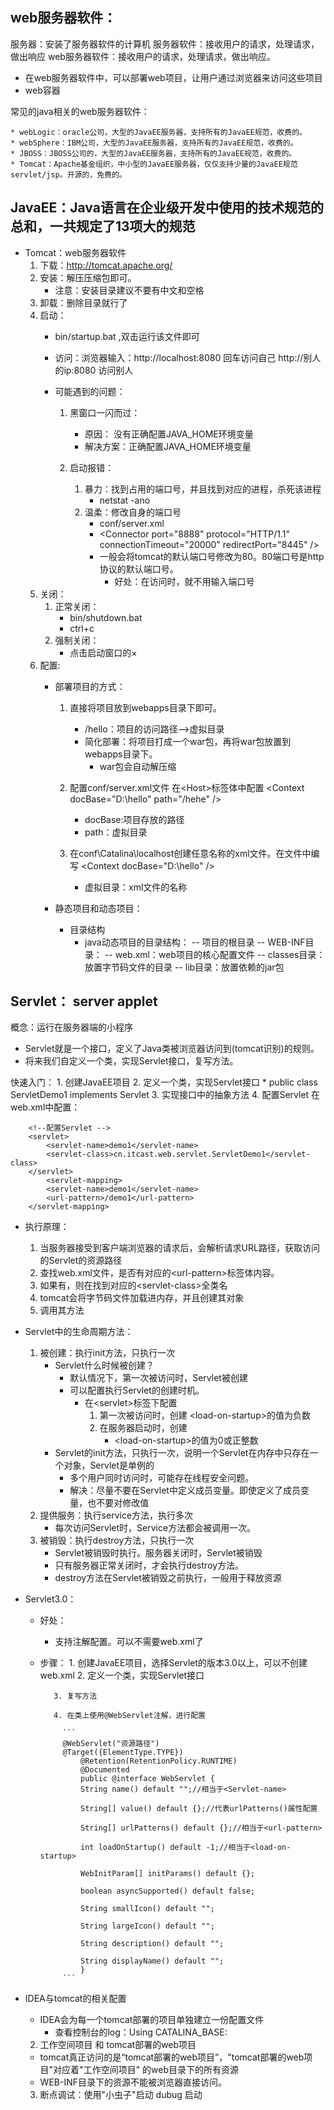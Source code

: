 ## web服务器软件：

服务器：安装了服务器软件的计算机
服务器软件：接收用户的请求，处理请求，做出响应
web服务器软件：接收用户的请求，处理请求，做出响应。

* 在web服务器软件中，可以部署web项目，让用户通过浏览器来访问这些项目
* web容器

常见的java相关的web服务器软件：

	* webLogic：oracle公司，大型的JavaEE服务器，支持所有的JavaEE规范，收费的。
	* webSphere：IBM公司，大型的JavaEE服务器，支持所有的JavaEE规范，收费的。
	* JBOSS：JBOSS公司的，大型的JavaEE服务器，支持所有的JavaEE规范，收费的。
	* Tomcat：Apache基金组织，中小型的JavaEE服务器，仅仅支持少量的JavaEE规范servlet/jsp。开源的，免费的。

## JavaEE：Java语言在企业级开发中使用的技术规范的总和，一共规定了13项大的规范

* Tomcat：web服务器软件
	1. 下载：http://tomcat.apache.org/
	2. 安装：解压压缩包即可。
		* 注意：安装目录建议不要有中文和空格
	3. 卸载：删除目录就行了
	4. 启动：
		* bin/startup.bat ,双击运行该文件即可
		* 访问：浏览器输入：http://localhost:8080 回车访问自己
						  http://别人的ip:8080 访问别人
		
		* 可能遇到的问题：
			1. 黑窗口一闪而过：
				* 原因： 没有正确配置JAVA_HOME环境变量
				* 解决方案：正确配置JAVA_HOME环境变量

			2. 启动报错：
				1. 暴力：找到占用的端口号，并且找到对应的进程，杀死该进程
					* netstat -ano
				2. 温柔：修改自身的端口号
					* conf/server.xml
					* \<Connector port="8888" protocol="HTTP/1.1"
		               connectionTimeout="20000"
		               redirectPort="8445" />
					* 一般会将tomcat的默认端口号修改为80。80端口号是http协议的默认端口号。
						* 好处：在访问时，就不用输入端口号
	5. 关闭：
		1. 正常关闭：
			* bin/shutdown.bat
			* ctrl+c
		2. 强制关闭：
			* 点击启动窗口的×
	6. 配置:
		* 部署项目的方式：
			1. 直接将项目放到webapps目录下即可。
				* /hello：项目的访问路径-->虚拟目录
				* 简化部署：将项目打成一个war包，再将war包放置到webapps目录下。
					* war包会自动解压缩

			2. 配置conf/server.xml文件
				在\<Host>标签体中配置
				\<Context docBase="D:\hello" path="/hehe" />
				* docBase:项目存放的路径
				* path：虚拟目录

			3. 在conf\Catalina\localhost创建任意名称的xml文件。在文件中编写
				\<Context docBase="D:\hello" />
				* 虚拟目录：xml文件的名称
		
		* 静态项目和动态项目：
			* 目录结构
				* java动态项目的目录结构：
					-- 项目的根目录
						-- WEB-INF目录：
							-- web.xml：web项目的核心配置文件
							-- classes目录：放置字节码文件的目录
							-- lib目录：放置依赖的jar包

## Servlet：  server applet

概念：运行在服务器端的小程序

* Servlet就是一个接口，定义了Java类被浏览器访问到(tomcat识别)的规则。
* 将来我们自定义一个类，实现Servlet接口，复写方法。

快速入门：
	1. 创建JavaEE项目
	2. 定义一个类，实现Servlet接口
		* public class ServletDemo1 implements Servlet
	3. 实现接口中的抽象方法
	4. 配置Servlet
		 在web.xml中配置：


	    <!--配置Servlet -->
	    <servlet>
	        <servlet-name>demo1</servlet-name>
	        <servlet-class>cn.itcast.web.servlet.ServletDemo1</servlet-class>
	    </servlet>
	        <servlet-mapping>
	        <servlet-name>demo1</servlet-name>
	        <url-pattern>/demo1</url-pattern>
	    </servlet-mapping>

* 执行原理：
	1. 当服务器接受到客户端浏览器的请求后，会解析请求URL路径，获取访问的Servlet的资源路径
	2. 查找web.xml文件，是否有对应的\<url-pattern>标签体内容。
	3. 如果有，则在找到对应的\<servlet-class>全类名
	4. tomcat会将字节码文件加载进内存，并且创建其对象
	5. 调用其方法

* Servlet中的生命周期方法：
	1. 被创建：执行init方法，只执行一次
		* Servlet什么时候被创建？
			* 默认情况下，第一次被访问时，Servlet被创建
			* 可以配置执行Servlet的创建时机。
				* 在\<servlet>标签下配置
					1. 第一次被访问时，创建
                	\<load-on-startup>的值为负数
		            2. 在服务器启动时，创建
		                * \<load-on-startup>的值为0或正整数
		* Servlet的init方法，只执行一次，说明一个Servlet在内存中只存在一个对象，Servlet是单例的
		  * 多个用户同时访问时，可能存在线程安全问题。
		  * 解决：尽量不要在Servlet中定义成员变量。即使定义了成员变量，也不要对修改值
	2. 提供服务：执行service方法，执行多次
	   * 每次访问Servlet时，Service方法都会被调用一次。
	3. 被销毁：执行destroy方法，只执行一次
	   	* Servlet被销毁时执行。服务器关闭时，Servlet被销毁
	   	* 只有服务器正常关闭时，才会执行destroy方法。
	   	* destroy方法在Servlet被销毁之前执行，一般用于释放资源
	
* Servlet3.0：
  	* 好处：
  		
  		* 支持注解配置。可以不需要web.xml了
  		
  * 步骤：
        1. 创建JavaEE项目，选择Servlet的版本3.0以上，可以不创建web.xml
           2. 定义一个类，实现Servlet接口

           3. 复写方法

           4. 在类上使用@WebServlet注解，进行配置

             ```
             @WebServlet("资源路径")
             @Target({ElementType.TYPE})
                 @Retention(RetentionPolicy.RUNTIME)
                 @Documented
                 public @interface WebServlet {
                 String name() default "";//相当于<Servlet-name>
             
                 String[] value() default {};//代表urlPatterns()属性配置
             
                 String[] urlPatterns() default {};//相当于<url-pattern>
             
                 int loadOnStartup() default -1;//相当于<load-on-startup>
             
                 WebInitParam[] initParams() default {};
             
                 boolean asyncSupported() default false;
             
                 String smallIcon() default "";
             
                 String largeIcon() default "";
             
                 String description() default "";
             
                 String displayName() default "";
                 }
             ```

* IDEA与tomcat的相关配置

  * IDEA会为每一个tomcat部署的项目单独建立一份配置文件
    * 查看控制台的log：Using CATALINA_BASE:   
  2. 工作空间项目    和     tomcat部署的web项目
  	* tomcat真正访问的是“tomcat部署的web项目”，"tomcat部署的web项目"对应着"工作空间项目" 的web目录下的所有资源
  	* WEB-INF目录下的资源不能被浏览器直接访问。
  3. 断点调试：使用"小虫子"启动 dubug 启动